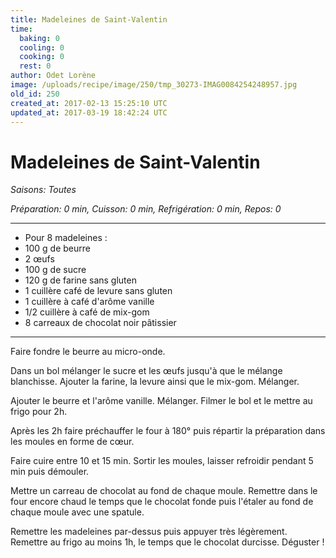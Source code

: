 ```yaml
---
title: Madeleines de Saint-Valentin
time:
  baking: 0
  cooling: 0
  cooking: 0
  rest: 0
author: Odet Lorène
image: /uploads/recipe/image/250/tmp_30273-IMAG0084254248957.jpg
old_id: 250
created_at: 2017-02-13 15:25:10 UTC
updated_at: 2017-03-19 18:42:24 UTC
---
```


# Madeleines de Saint-Valentin

_Saisons: Toutes_

_Préparation: 0 min, Cuisson: 0 min, Refrigération: 0 min, Repos: 0_

---

- Pour 8 madeleines :
- 100 g de beurre
- 2 œufs
- 100 g de sucre
- 120 g de farine sans gluten
- 1 cuillère café de levure sans gluten
- 1 cuillère à café d'arôme vanille
- 1/2 cuillère à café de mix-gom
- 8 carreaux de chocolat noir pâtissier

---

Faire fondre le beurre au micro-onde.

Dans un bol mélanger le sucre et les œufs jusqu'à que le mélange blanchisse. Ajouter la farine, la levure ainsi que le mix-gom. Mélanger.

Ajouter le beurre et l'arôme vanille. Mélanger. Filmer le bol et le mettre au frigo pour 2h.

Après les 2h faire préchauffer le four à 180° puis répartir la préparation dans les moules en forme de cœur.

Faire cuire entre 10 et 15 min. Sortir les moules, laisser refroidir pendant 5 min puis démouler.

Mettre un carreau de chocolat au fond de chaque moule. Remettre dans le four encore chaud le temps que le chocolat fonde puis l'étaler au fond de chaque moule avec une spatule.

Remettre les madeleines par-dessus puis appuyer très légèrement. Remettre au frigo au moins 1h, le temps que le chocolat durcisse. Déguster !
